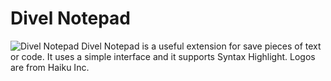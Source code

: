 Divel Notepad
=============
![Divel Notepad]("../data/open64.png" "Divel Notepad")
Divel Notepad is a useful extension for save pieces of text or code. It uses a simple interface and it supports Syntax Highlight. Logos are from Haiku Inc.
